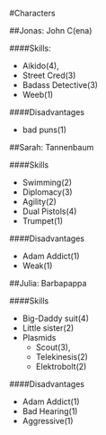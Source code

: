 #Characters

##Jonas: John C(ena)

####Skills:
* Aikido(4),
* Street Cred(3)
* Badass Detective(3)
* Weeb(1)

####Disadvantages 
* bad puns(1)

##Sarah: Tannenbaum

####Skills
* Swimming(2)
* Diplomacy(3)
* Agility(2)
* Dual Pistols(4)
* Trumpet(1)

####Disadvantages
* Adam Addict(1)
* Weak(1)

##Julia: Barbapappa

####Skills
* Big-Daddy suit(4)
* Little sister(2)
* Plasmids
	* Scout(3),
	* Telekinesis(2)
	* Elektrobolt(2)

####Disadvantages
* Adam Addict(1)
* Bad Hearing(1)
* Aggressive(1)